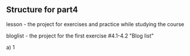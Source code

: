 ## Structure for part4

lesson - the project for exercises and practice while studying the course

bloglist - the project for the first exercise #4.1-4.2 "Blog list"

a) 1